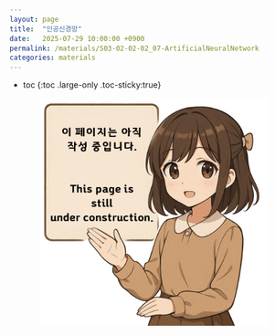```yaml
---
layout: page
title:  "인공신경망"
date:   2025-07-29 10:00:00 +0900
permalink: /materials/S03-02-02-02_07-ArtificialNeuralNetwork
categories: materials
---
```

* toc
{:toc .large-only .toc-sticky:true}


<div class="insert-image" style="text-align: center;">
    <img style="width: 400px;" src="/assets/img/PagePreparing.png">
</div>